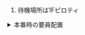 1. 待機場所は1Fピロティ

<details><summary>本番時の要員配置</summary>

| 場所 | 担当 | 備考 |
| :-- | :-- | :-- |
| 待機 | 未定 |  |
| START | 未定 | |
| 2a | 未定 | |
| 2b | 未定 | |
| 2c | 未定 | |
| 3a | 未定 | |
| 3b | 未定 | |
| 3c | 未定 | |
| 3d | 未定 | |
| 3e | 未定 | |
| GOAL | 未定 | |

</details>